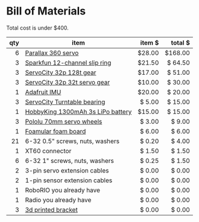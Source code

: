 Bill of Materials
=================

Total cost is under $400.

| qty | item                                                                                                     | item $ | total $ |
| --: | ------------------                                                                                       | -----: | ------: |
|   6 | [Parallax 360 servo](https://www.parallax.com/product/parallax-feedback-360-high-speed-servo/)           | $28.00 | $168.00 |
|   3 | [Sparkfun 12-channel slip ring](https://www.sparkfun.com/products/13065)                                 | $21.50 | $ 64.50 |
|   3 | [ServoCity 32p 128t gear](https://www.servocity.com/32-pitch-128-tooth-1-00-bore-aluminum-hub-gears/)    | $17.00 | $ 51.00 |
|   3 | [ServoCity 32p 32t servo gear](https://www.servocity.com/32p-32-tooth-25t-3f-spline-servo-mount-gears/)  | $10.00 | $ 30.00 |
|   1 | [Adafruit IMU](https://www.adafruit.com/product/4517)                                                    | $20.00 | $ 20.00 |
|   3 | [ServoCity Turntable bearing](https://www.servocity.com/3x3-ball-bearing-turntable/)                     | $ 5.00 | $ 15.00 |
|   1 | [HobbyKing 1300mAh 3s LiPo battery](https://hobbyking.com/en_us/turnigy-1300mah-3s-30c-lipo-pack.html)   | $15.00 | $ 15.00 |
|   3 | [Pololu 70mm servo wheels](https://www.pololu.com/product/4929)                                          | $ 3.00 | $  9.00 |
|   1 | [Foamular foam board](https://www.homedepot.com/p/203553730)                                             | $ 6.00 | $  6.00 |
|  21 | 6-32 0.5" screws, nuts, washers                                                                          | $ 0.20 | $  4.00 |
|   1 | XT60 connector                                                                                           | $ 1.50 | $  1.50 |
|   6 | 6-32 1" screws, nuts, washers                                                                            | $ 0.25 | $  1.50 |
|   2 | 3-pin servo extension cables                                                                             | $ 0.00 | $  0.00 |
|   2 | 1-pin sensor extension cables                                                                            | $ 0.00 | $  0.00 |
|   1 | RoboRIO you already have                                                                                 | $ 0.00 | $  0.00 |
|   1 | Radio you already have                                                                                   | $ 0.00 | $  0.00 |
|   3 | [3d printed bracket](https://a360.co/3GCei3N)                                                            | $ 0.00 | $  0.00 |
